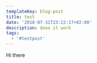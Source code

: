 ```yaml
---
templateKey: blog-post
title: test
date: '2018-07-31T23:22:17+02:00'
description: does it work
tags:
  - '#testpost'
---
```

Hi there
